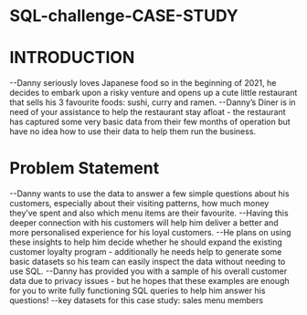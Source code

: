 # SQL-challenge-CASE-STUDY
# INTRODUCTION
--Danny seriously loves Japanese food so in the beginning of 2021, he decides to embark upon a risky venture and opens up a cute little restaurant that sells his 3 favourite foods: sushi, curry and ramen.
--Danny’s Diner is in need of your assistance to help the restaurant stay afloat - the restaurant has captured some very basic data from their few months of operation but have no idea how to use their data to help them run the business.
# Problem Statement
--Danny wants to use the data to answer a few simple questions about his customers, especially about their visiting patterns, how much money they’ve spent and also which menu items are their favourite. 
--Having this deeper connection with his customers will help him deliver a better and more personalised experience for his loyal customers.
--He plans on using these insights to help him decide whether he should expand the existing customer loyalty program - additionally he needs help to generate some basic datasets so his team can easily inspect the data without needing to use SQL.
--Danny has provided you with a sample of his overall customer data due to privacy issues - but he hopes that these examples are enough for you to write fully functioning SQL queries to help him answer his questions!
--key datasets for this case study:
sales
menu
members
